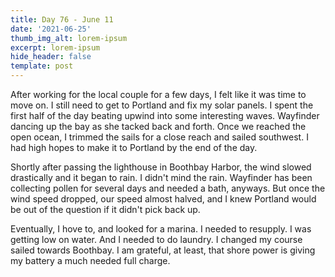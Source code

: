 ```yaml
---
title: Day 76 - June 11
date: '2021-06-25'
thumb_img_alt: lorem-ipsum
excerpt: lorem-ipsum
hide_header: false
template: post
---
```



After working for the local couple for a few days, I felt like it was time to move on. I still need to get to Portland and fix my solar panels.
I spent the first half of the day beating upwind into some interesting waves. Wayfinder dancing up the bay as she tacked back and forth.
Once we reached the open ocean, I trimmed the sails for a close reach and sailed southwest. I had high hopes to make it to Portland by the end of the day.

Shortly after passing the lighthouse in Boothbay Harbor, the wind slowed drastically and it began to rain. I didn't mind the rain. Wayfinder has been collecting pollen for several days and needed a bath, anyways. But once the wind speed dropped, our speed almost halved, and I knew Portland would be out of the question if it didn't pick back up.

Eventually, I hove to, and looked for a marina. I needed to resupply. I was getting low on water. And I needed to do laundry.
I changed my course sailed towards Boothbay. I am grateful, at least, that shore power is giving my battery a much needed full charge.

